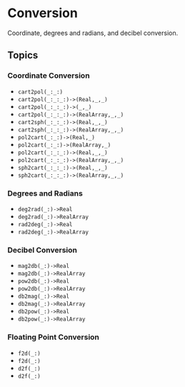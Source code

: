 # Conversion

Coordinate, degrees and radians, and decibel conversion.

## Topics

### Coordinate Conversion

- ``cart2pol(_:_:)``
- ``cart2pol(_:_:_:)->(Real,_,_)``
- ``cart2pol(_:_:_:)->(_,_)``
- ``cart2pol(_:_:_:)->(RealArray,_,_)``
- ``cart2sph(_:_:_:)->(Real,_,_)``
- ``cart2sph(_:_:_:)->(RealArray,_,_)``
- ``pol2cart(_:_:)->(Real,_)``
- ``pol2cart(_:_:)->(RealArray,_)``
- ``pol2cart(_:_:_:)->(Real,_,_)``
- ``pol2cart(_:_:_:)->(RealArray,_,_)``
- ``sph2cart(_:_:_:)->(Real,_,_)``
- ``sph2cart(_:_:_:)->(RealArray,_,_)``

### Degrees and Radians

- ``deg2rad(_:)->Real``
- ``deg2rad(_:)->RealArray``
- ``rad2deg(_:)->Real``
- ``rad2deg(_:)->RealArray``

### Decibel Conversion

- ``mag2db(_:)->Real``
- ``mag2db(_:)->RealArray``
- ``pow2db(_:)->Real``
- ``pow2db(_:)->RealArray``
- ``db2mag(_:)->Real``
- ``db2mag(_:)->RealArray``
- ``db2pow(_:)->Real``
- ``db2pow(_:)->RealArray``

### Floating Point Conversion

- ``f2d(_:)``
- ``f2d(_:)``
- ``d2f(_:)``
- ``d2f(_:)``

